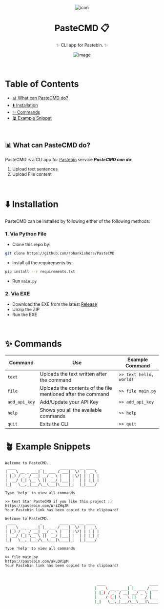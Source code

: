 <div align="center">
 
![icon](https://github.com/user-attachments/assets/7b5e0d0f-2f08-4d4e-9ea7-1c515993e53e)

# PasteCMD 📋
✨ CLI app for Pastebin. ✨ 

![image](https://github.com/user-attachments/assets/6623202b-0b8e-4ad3-9485-773b496b3121)


</div>

<br>

# Table of Contents

- [📊 What can PasteCMD do?](#-what-can-plotium-do)
- [⬇️ Installation](#-installation)
- [✨ Commands](#-commands)
- [🪴 Example Snippet](#-example-snippets)
 
<br>

## 📊 What can PasteCMD do?
PasteCMD is a CLI app for [Pastebin](https://pastebin.com/) service ***PasteCMD can do***:
1. Upload text sentences
2. Upload File content

<br>

# ⬇️ Installation

PasteCMD can be installed by following either of the following methods:

### 1. Via Python File
- Clone this repo by:
```bash
git clone https://github.com/rohankishore/PasteCMD
```
- Install all the requirements by:
```bash
pip install --r requirements.txt
```
- Run `main.py`

### 2. Via EXE
- Download the EXE from the latest [Release](https://github.com/rohankishore/PasteCMD/releases)
- Unzip the ZIP
- Run the EXE

<br>

# ✨ Commands
| Command                        | Use                             | Example Command
|----------------------------------------|-------------------------|------------------------
| `text`  | Uploads the text written after the command | `>> text hello, world!` |
| `file`  | Uploads the contents of the file mentioned after the command | `>> file main.py` |
| `add_api_key`  | Add/Update your API Key | `>> add_api_key` |
| `help` | Shows you all the available commands | `>> help` |
| `quit` | Exits the CLI | `>> quit` |


# 🪴 Example Snippets

```
Welcome to PasteCMD. 
 ____           _        ____ __  __ ____  
|  _ \ __ _ ___| |_ ___ / ___|  \/  |  _ \ 
| |_) / _` / __| __/ _ \ |   | |\/| | | | |
|  __/ (_| \__ \ ||  __/ |___| |  | | |_| |
|_|   \__,_|___/\__\___|\____|_|  |_|____/ 
                                           
Type 'help' to view all commands

>> text Star PasteCMD if you like this project :)
https://pastebin.com/WriZHqJR
Your Pastebin link has been copied to the clipboard!
```

```
Welcome to PasteCMD. 
 ____           _        ____ __  __ ____  
|  _ \ __ _ ___| |_ ___ / ___|  \/  |  _ \ 
| |_) / _` / __| __/ _ \ |   | |\/| | | | |
|  __/ (_| \__ \ ||  __/ |___| |  | | |_| |
|_|   \__,_|___/\__\___|\____|_|  |_|____/ 
                                           
Type 'help' to view all commands

>> file main.py
https://pastebin.com/akLQVipM
Your Pastebin link has been copied to the clipboard!
```

<br>

```bash
                                          ____           _        ____ __  __ ____  
                                         |  _ \ __ _ ___| |_ ___ / ___|  \/  |  _ \ 
                                         | |_) / _` / __| __/ _ \ |   | |\/| | | | |
                                         |  __/ (_| \__ \ ||  __/ |___| |  | | |_| |
                                         |_|   \__,_|___/\__\___|\____|_|  |_|____/ 
```
